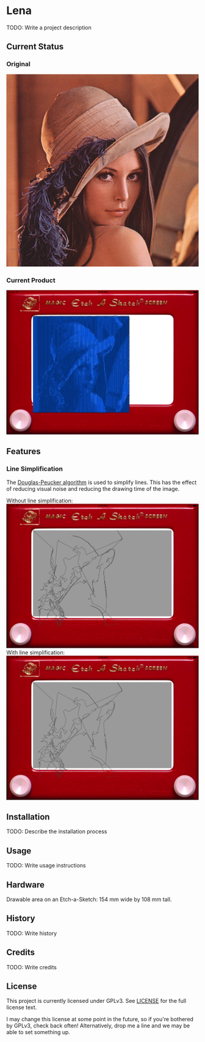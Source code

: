# Lena

TODO: Write a project description

## Current Status
### Original
![Stock Lena image](images/lena.png "Stock Lena image")
### Current Product
![Example as of February 7, 2017](images/2017-02-07.png "Current product")

## Features
### Line Simplification
The [Douglas-Peucker algorithm](https://en.m.wikipedia.org/wiki/Ramer–Douglas–Peucker_algorithm) is used to simplify lines. This has the effect of reducing visual noise and reducing the drawing time of the image.

Without line simplification: ![](images/lineSimplification-before.png "Lena without line simplification")
With line simplification: ![](images/lineSimplification-after-20.png "Lena with line simplification")

## Installation

TODO: Describe the installation process

## Usage
TODO: Write usage instructions

## Hardware
Drawable area on an Etch-a-Sketch: 154 mm wide by 108 mm tall.

## History
TODO: Write history

## Credits
TODO: Write credits

## License
This project is currently licensed under GPLv3. See [LICENSE](LICENSE) for the full license text.

I may change this license at some point in the future, so if you're bothered by GPLv3, check back often! Alternatively, drop me a line and we may be able to set something up.

